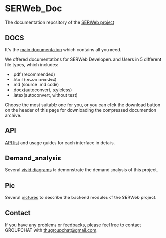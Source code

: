 # SERWeb_Doc

The documentation repository of the [SERWeb project](https://github.com/ZexuanTHU/SERWeb)

## DOCS
It's the [main documentation](https://github.com/ZexuanTHU/SERWeb_Doc/blob/master/docs/SERWeb_Doc.md) which contains all you need.

We offered documentations for SERWeb Developers and Users in 5 different file types, which includes:
- .pdf (recommended)
- .html (recommended)
- .md (source .md code)
- .docx(autoconvert, styleless)
- .latex(autoconvert, without test)

Choose the most suitable one for you, or you can click the download button on the header of this page for downloading the compressed documention archive.

## API
[API list](https://github.com/ZexuanTHU/SERWeb_Doc/blob/master/docs/API_list.md) and usage guides for each interface in details.

## Demand_analysis
Several [vivid diagrams](https://github.com/ZexuanTHU/SERWeb_Doc/tree/master/demand_analysis) to demonstrate the demand analysis of this project.

## Pic
Several [pictures](https://github.com/ZexuanTHU/SERWeb_Doc/tree/master/pic) to describe the backend modules of the SERWeb project.

## Contact
If you have any problems or feedbacks, please feel free to contact GROUPCHAT with <thugroupchat@gmail.com>.
